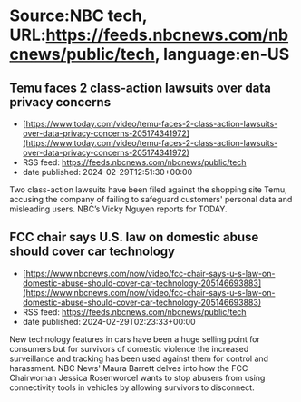 # Source:NBC tech, URL:https://feeds.nbcnews.com/nbcnews/public/tech, language:en-US

## Temu faces 2 class-action lawsuits over data privacy concerns
 - [https://www.today.com/video/temu-faces-2-class-action-lawsuits-over-data-privacy-concerns-205174341972](https://www.today.com/video/temu-faces-2-class-action-lawsuits-over-data-privacy-concerns-205174341972)
 - RSS feed: https://feeds.nbcnews.com/nbcnews/public/tech
 - date published: 2024-02-29T12:51:30+00:00

Two class-action lawsuits have been filed against the shopping site Temu, accusing the company of failing to safeguard customers' personal data and misleading users. NBC’s Vicky Nguyen reports for TODAY.

## FCC chair says U.S. law on domestic abuse should cover car technology
 - [https://www.nbcnews.com/now/video/fcc-chair-says-u-s-law-on-domestic-abuse-should-cover-car-technology-205146693883](https://www.nbcnews.com/now/video/fcc-chair-says-u-s-law-on-domestic-abuse-should-cover-car-technology-205146693883)
 - RSS feed: https://feeds.nbcnews.com/nbcnews/public/tech
 - date published: 2024-02-29T02:23:33+00:00

New technology features in cars have been a huge selling point for consumers but for survivors of domestic violence the increased surveillance and tracking has been used against them for control and harassment. NBC News' Maura Barrett delves into how the FCC Chairwoman Jessica Rosenworcel wants to stop abusers from using connectivity tools in vehicles by allowing survivors to disconnect.

